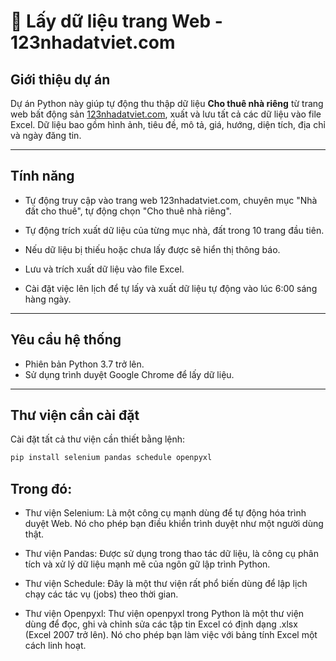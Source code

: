 # 🏡 Lấy dữ liệu trang Web - 123nhadatviet.com

## Giới thiệu dự án

Dự án Python này giúp tự động thu thập dữ liệu **Cho thuê nhà riêng** từ trang web bất động sản [123nhadatviet.com](https://123nhadatviet.com/), xuất và lưu tất cả các dữ liệu vào file Excel. Dữ liệu bao gồm hình ảnh, tiêu đề, mô tả, giá, hướng, diện tích, địa chỉ và ngày đăng tin.

---

## Tính năng

- Tự động truy cập vào trang web 123nhadatviet.com, chuyên mục "Nhà đất cho thuê", tự động chọn "Cho thuê nhà riêng".

- Tự động trích xuất dữ liệu của từng mục nhà, đất trong 10 trang đầu tiên.

- Nếu dữ liệu bị thiếu hoặc chưa lấy được sẽ hiển thị thông báo.

- Lưu và trích xuất dữ liệu vào file Excel.

- Cài đặt việc lên lịch để tự lấy và xuất dữ liệu tự động vào lúc 6:00 sáng hàng ngày.

---

## Yêu cầu hệ thống

- Phiên bản Python 3.7 trở lên.
- Sử dụng trình duyệt Google Chrome để lấy dữ liệu.

---

## Thư viện cần cài đặt

Cài đặt tất cả thư viện cần thiết bằng lệnh:

```bash
pip install selenium pandas schedule openpyxl
```

## Trong đó:

- Thư viện Selenium: Là một công cụ mạnh dùng để tự động hóa trình duyệt Web. Nó cho phép bạn điều khiển trình duyệt như một người dùng thật.

- Thư viện Pandas: Được sử dụng trong thao tác dữ liệu, là công cụ phân tích và xử lý dữ liệu mạnh mẽ của ngôn gữ lập trình Python.

- Thư viện Schedule: Đây là một thư viện rất phổ biến dùng để lập lịch chạy các tác vụ (jobs) theo thời gian.

- Thư viện Openpyxl: Thư viện openpyxl trong Python là một thư viện dùng để đọc, ghi và chỉnh sửa các tập tin Excel có định dạng .xlsx (Excel 2007 trở lên). Nó cho phép bạn làm việc với bảng tính Excel một cách linh hoạt.
